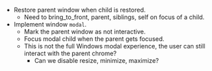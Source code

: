* Restore parent window when child is restored. 
    - Need to bring_to_front, parent, siblings, self on focus of a child.
* Implement window `modal`.
    - Mark the parent window as not interactive.
    - Focus modal child when the parent gets focused.
    - This is not the full Windows modal experience, the user can still interact with the parent chrome?
        - Can we disable resize, minimize, maximize?